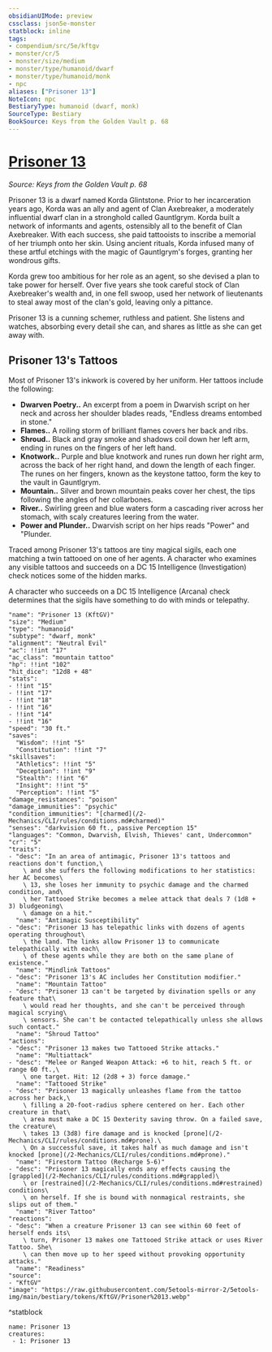 ```yaml
---
obsidianUIMode: preview
cssclass: json5e-monster
statblock: inline
tags:
- compendium/src/5e/kftgv
- monster/cr/5
- monster/size/medium
- monster/type/humanoid/dwarf
- monster/type/humanoid/monk
- npc
aliases: ["Prisoner 13"]
NoteIcon: npc
BestiaryType: humanoid (dwarf, monk)
SourceType: Bestiary
BookSource: Keys from the Golden Vault p. 68
---
```

# [Prisoner 13](2-Mechanics/CLI/bestiary/npc/prisoner-13-kftgv.md)
*Source: Keys from the Golden Vault p. 68*  

Prisoner 13 is a dwarf named Korda Glintstone. Prior to her incarceration years ago, Korda was an ally and agent of Clan Axebreaker, a moderately influential dwarf clan in a stronghold called Gauntlgrym. Korda built a network of informants and agents, ostensibly all to the benefit of Clan Axebreaker. With each success, she paid tattooists to inscribe a memorial of her triumph onto her skin. Using ancient rituals, Korda infused many of these artful etchings with the magic of Gauntlgrym's forges, granting her wondrous gifts.

Korda grew too ambitious for her role as an agent, so she devised a plan to take power for herself. Over five years she took careful stock of Clan Axebreaker's wealth and, in one fell swoop, used her network of lieutenants to steal away most of the clan's gold, leaving only a pittance.

Prisoner 13 is a cunning schemer, ruthless and patient. She listens and watches, absorbing every detail she can, and shares as little as she can get away with.

## Prisoner 13's Tattoos

Most of Prisoner 13's inkwork is covered by her uniform. Her tattoos include the following:

- **Dwarven Poetry..** An excerpt from a poem in Dwarvish script on her neck and across her shoulder blades reads, "Endless dreams entombed in stone."  
- **Flames..** A roiling storm of brilliant flames covers her back and ribs.  
- **Shroud..** Black and gray smoke and shadows coil down her left arm, ending in runes on the fingers of her left hand.  
- **Knotwork..** Purple and blue knotwork and runes run down her right arm, across the back of her right hand, and down the length of each finger. The runes on her fingers, known as the keystone tattoo, form the key to the vault in Gauntlgrym.  
- **Mountain..** Silver and brown mountain peaks cover her chest, the tips following the angles of her collarbones.  
- **River..** Swirling green and blue waters form a cascading river across her stomach, with scaly creatures leering from the water.  
- **Power and Plunder..** Dwarvish script on her hips reads "Power" and "Plunder.  

Traced among Prisoner 13's tattoos are tiny magical sigils, each one matching a twin tattooed on one of her agents. A character who examines any visible tattoos and succeeds on a DC 15 Intelligence (Investigation) check notices some of the hidden marks.

A character who succeeds on a DC 15 Intelligence (Arcana) check determines that the sigils have something to do with minds or telepathy.

```statblock
"name": "Prisoner 13 (KftGV)"
"size": "Medium"
"type": "humanoid"
"subtype": "dwarf, monk"
"alignment": "Neutral Evil"
"ac": !!int "17"
"ac_class": "mountain tattoo"
"hp": !!int "102"
"hit_dice": "12d8 + 48"
"stats":
- !!int "15"
- !!int "17"
- !!int "18"
- !!int "16"
- !!int "14"
- !!int "16"
"speed": "30 ft."
"saves":
  "Wisdom": !!int "5"
  "Constitution": !!int "7"
"skillsaves":
  "Athletics": !!int "5"
  "Deception": !!int "9"
  "Stealth": !!int "6"
  "Insight": !!int "5"
  "Perception": !!int "5"
"damage_resistances": "poison"
"damage_immunities": "psychic"
"condition_immunities": "[charmed](/2-Mechanics/CLI/rules/conditions.md#charmed)"
"senses": "darkvision 60 ft., passive Perception 15"
"languages": "Common, Dwarvish, Elvish, Thieves' cant, Undercommon"
"cr": "5"
"traits":
- "desc": "In an area of antimagic, Prisoner 13's tattoos and reactions don't function,\
    \ and she suffers the following modifications to her statistics: her AC becomes\
    \ 13, she loses her immunity to psychic damage and the charmed condition, and\
    \ her Tattooed Strike becomes a melee attack that deals 7 (1d8 + 3) bludgeoning\
    \ damage on a hit."
  "name": "Antimagic Susceptibility"
- "desc": "Prisoner 13 has telepathic links with dozens of agents operating throughout\
    \ the land. The links allow Prisoner 13 to communicate telepathically with each\
    \ of these agents while they are both on the same plane of existence."
  "name": "Mindlink Tattoos"
- "desc": "Prisoner 13's AC includes her Constitution modifier."
  "name": "Mountain Tattoo"
- "desc": "Prisoner 13 can't be targeted by divination spells or any feature that\
    \ would read her thoughts, and she can't be perceived through magical scrying\
    \ sensors. She can't be contacted telepathically unless she allows such contact."
  "name": "Shroud Tattoo"
"actions":
- "desc": "Prisoner 13 makes two Tattooed Strike attacks."
  "name": "Multiattack"
- "desc": "Melee or Ranged Weapon Attack: +6 to hit, reach 5 ft. or range 60 ft.,\
    \ one target. Hit: 12 (2d8 + 3) force damage."
  "name": "Tattooed Strike"
- "desc": "Prisoner 13 magically unleashes flame from the tattoo across her back,\
    \ filling a 20-foot-radius sphere centered on her. Each other creature in that\
    \ area must make a DC 15 Dexterity saving throw. On a failed save, the creature\
    \ takes 13 (3d8) fire damage and is knocked [prone](/2-Mechanics/CLI/rules/conditions.md#prone).\
    \ On a successful save, it takes half as much damage and isn't knocked [prone](/2-Mechanics/CLI/rules/conditions.md#prone)."
  "name": "Firestorm Tattoo (Recharge 5-6)"
- "desc": "Prisoner 13 magically ends any effects causing the [grappled](/2-Mechanics/CLI/rules/conditions.md#grappled)\
    \ or [restrained](/2-Mechanics/CLI/rules/conditions.md#restrained) conditions\
    \ on herself. If she is bound with nonmagical restraints, she slips out of them."
  "name": "River Tattoo"
"reactions":
- "desc": "When a creature Prisoner 13 can see within 60 feet of herself ends its\
    \ turn, Prisoner 13 makes one Tattooed Strike attack or uses River Tattoo. She\
    \ can then move up to her speed without provoking opportunity attacks."
  "name": "Readiness"
"source":
- "KftGV"
"image": "https://raw.githubusercontent.com/5etools-mirror-2/5etools-img/main/bestiary/tokens/KftGV/Prisoner%2013.webp"
```
^statblock

```encounter-table
name: Prisoner 13
creatures:
 - 1: Prisoner 13
```